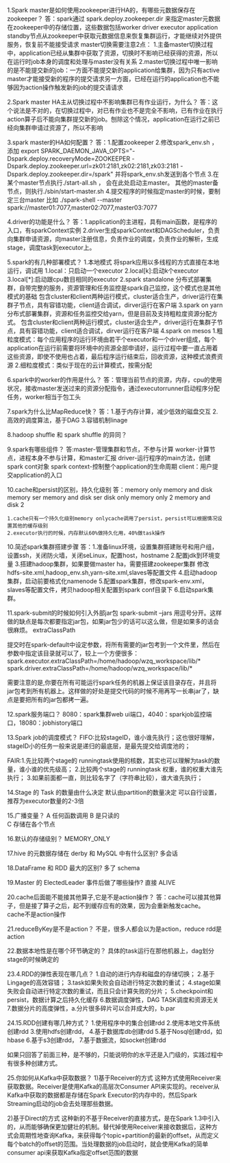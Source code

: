 1.Spark master是如何使用zookeeper进行HA的，有哪些元数据保存在zookeeper？
  答：spark通过 spark.deploy.zookeeper.dir 来指定master元数据在zookeeper中的存储位置，这些数据包括worker driver executor application
  standby节点从zookeeper中获取元数据信息来恢复集群运行，才能继续对外提供服务，恢复前不能接受请求
  master切换需要注意2点：
        1.主备master切换过程中，application已经从集群中获取了资源，切换时不影响已经获得的资源，所以在运行时job本身的调度和处理与master没有关系
        2.master切换过程中唯一影响的是不能提交新的job：一方面不能提交新的application给集群，因为只有active master才能接受新的程序的提交请求另一方面，已经在运行的application也不能够因为action操作触发新的job的提交请请求


2.Spark master HA主从切换过程中不影响集群已有作业运行，为什么？
    答：这个说法是不对的，在切换过程中，对已有作业也不是完全不影响，已有作业在执行action算子后不能向集群提交新的job。刨除这个情况，application在运行之前已经向集群申请过资源了，所以不影响


3.spark master的HA如何配置？
    答：1.配置zookeeper
        2.修改spark_env.sh ，添加
        export SPARK_DAEMON_JAVA_OPTS="-Dspark.deploy.recoveryMode=ZOOKEEPER                                   -Dspark.deploy.zookeeper.url=zk01:2181,zk02:2181,zk03:2181 -Dspark.deploy.zookeeper.dir=/spark"
        并将spark_env.sh发送到各个节点
        3.在某个master节点执行./start-all.sh ， 会在此处启动主master。 其他的master备节点，则执行./sbin/start-master.sh
        4.提交程序的时候指定master的时候，要制定三台master
        比如 ./spark-shell --master spark://master01:7077,master02:7077,master03:7077
    
4.driver的功能是什么？
    答：1.application的主进程，具有main函数，是程序的入口，有sparkContext实例
        2.driver生成sparkContext和DAGScheduler，负责向集群申请资源，向master注册信息，负责作业的调度，负责作业的解析，生成stage，调度task到executor上。

5.spark的有几种部署模式？
    1.本地模式
        将spark应用以多线程的方式直接在本地运行，调试用
            1.local：只启动一个executor
            2.local[k]:启动k个executor
            3.local[*]:启动跟cpu数目相同的executor
    2.spark standalone
        分布式部署集群，自带完整的服务，资源管理和任务监控是spark自己监控，这个模式也是其他模式的基础
        包含cluster和client两种运行模式，cluster适合生产，driver运行在集群子节点，具有容错功能，client适合调试，dirver运行在客户端
    3.spark on yarn
        分布式部署集群，资源和任务监控交给yarn，但是目前及支持粗粒度资源分配方式。
        包含cluster和client两种运行模式，cluster适合生产，driver运行在集群子节点，具有容错功能，client适合调试，dirver运行在客户端
    4.spark on mesos
        1.粗粒度模式：每个应用程序的运行环境由若干个executor和一个driver组成，每个application在运行前需要将环境中的资源全部申请好，运行过程中要一直占用着这些资源，即使不使用也占着，最后程序运行结束后，回收资源，这种模式浪费资源
        2.细粒度模式：类似于现在的云计算模式，按需分配
    
6.spark中的worker的作用是什么？
    答：管理当前节点的资源，内存，cpu的使用状况，接收master发送过来的资源分配指令，通过executorrunner启动程序分配任务，worker相当于包工头

7.spark为什么比MapReduce快？
    答：1.基于内存计算，减少低效的磁盘交互
        2.高效的调度算法，基于DAG
        3.容错机制linage

8.hadoop shuffle 和 spark shuffle 的异同？


9.spark有哪些组件？
    答:master-管理集群和节点，不参与计算
       worker-计算节点，进程本身不参与计算，和master汇报
       driver-运行程序的main方法，创建spark cont对象
       spark context-控制整个application的生命周期
       client：用户提交application的入口


10.cache和persist的区别，持久化级别
    答：memory only
        memory and disk
        memory ser
        memory and disk ser
        disk only
        memory only 2
        memory and disk 2


    1.cache只有一个持久化级别memory onlycache调用了persist，persist可以根据情况设置其他的缓存级别
    2.executor执行的时候，内存默认60%做持久化用，40%做task操作

10.简述spark集群搭建步骤
    答：1.准备linux环境，设置集群搭建账号和用户组，设置ssh，关闭防火墙，关闭seLinux，配置host，hostname
        2.配置jdk到环境变量
        3.搭建hadoop集群，如果要做master ha，需要搭建zookeeper集群
        修改hdfs-site.xml,hadoop_env.sh,yarn-site.xml,slaves等配置文件
        4.启动hadoop集群，启动前要格式化namenode
        5.配置spark集群，修改spark-env.xml，slaves等配置文件，拷贝hadoop相关配置到spark conf目录下
        6.启动spark集群。

11.spark-submit的时候如何引入外部jar包 
spark-submit –jars  用逗号分开。这样做的缺点是每次都要指定jar包，如果jar包少的话可以这么做，但是如果多的话会很麻烦。
extraClassPath

提交时在spark-default中设定参数，将所有需要的jar包考到一个文件里，然后在参数中指定该目录就可以了，较上一个方便很多：
spark.executor.extraClassPath=/home/hadoop/wzq_workspace/lib/* spark.driver.extraClassPath=/home/hadoop/wzq_workspace/lib/*

需要注意的是,你要在所有可能运行spark任务的机器上保证该目录存在，并且将jar包考到所有机器上。这样做的好处是提交代码的时候不用再写一长串jar了，缺点是要把所有的jar包都拷一遍。

12.spark服务端口？
8080：spark集群web ui端口，4040：sparkjob监控端口，18080：jobhistory端口

13.Spark job的调度模式？
FIFO:比较stageID，谁小谁先执行；这也很好理解，stageID小的任务一般来说是递归的最底层，是最先提交给调度池的；

FAIR:1.先比较两个stage的 runningtask使用的核数，其实也可以理解为task的数量，谁小谁的优先级高；
    2.比较两个stage的 runningtask 权重，谁的权重大谁先执行；
    3.如果前面都一直，则比较名字了（字符串比较），谁大谁先执行；

14.Stage 的 Task 的数量由什么决定
默认由partition的数量决定
可以自行设置，推荐为executor数量的2-3倍

15.广播变量？
A 任何函数调用
B 是只读的  
C 存储在各个节点 

16.默认的存储级别？
MEMORY_ONLY

17.hive 的元数据存储在 derby 和 MySQL 中有什么区别?
多会话

18.DataFrame 和 RDD 最大的区别?
多了 schema 

19.Master 的 ElectedLeader 事件后做了哪些操作?
直接 ALIVE

20.cache后面能不能接其他算子,它是不是action操作？
答：cache可以接其他算子，但是接了算子之后，起不到缓存应有的效果，因为会重新触发cache。
cache不是action操作

21.reduceByKey是不是action？
不是，很多人都会以为是action，reduce rdd是action

22.数据本地性是在哪个环节确定的？
具体的task运行在那他机器上，dag划分stage的时候确定的

23.4.RDD的弹性表现在哪几点？
1.自动的进行内存和磁盘的存储切换；
2.基于Lingage的高效容错；
3.task如果失败会自动进行特定次数的重试；
4.stage如果失败会自动进行特定次数的重试，而且只会计算失败的分片；
5.checkpoint和persist，数据计算之后持久化缓存
6.数据调度弹性，DAG TASK调度和资源无关
7.数据分片的高度弹性，a.分片很多碎片可以合并成大的，b.par

24.15.RDD创建有哪几种方式？
1.使用程序中的集合创建rdd
2.使用本地文件系统创建rdd
3.使用hdfs创建rdd，
4.基于数据库db创建rdd
5.基于Nosql创建rdd，如hbase
6.基于s3创建rdd，
7.基于数据流，如socket创建rdd

如果只回答了前面三种，是不够的，只能说明你的水平还是入门级的，实践过程中有很多种创建方式。


25.你如何从Kafka中获取数据？
1)基于Receiver的方式
这种方式使用Receiver来获取数据。Receiver是使用Kafka的高层次Consumer API来实现的。receiver从Kafka中获取的数据都是存储在Spark Executor的内存中的，然后Spark Streaming启动的job会去处理那些数据。

2)基于Direct的方式
这种新的不基于Receiver的直接方式，是在Spark 1.3中引入的，从而能够确保更加健壮的机制。替代掉使用Receiver来接收数据后，这种方式会周期性地查询Kafka，来获得每个topic+partition的最新的offset，从而定义每个batch的offset的范围。当处理数据的job启动时，就会使用Kafka的简单consumer api来获取Kafka指定offset范围的数据